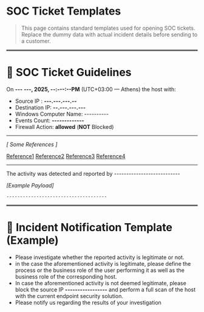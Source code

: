 # SOC Ticket Templates

> This page contains standard templates used for opening SOC tickets.  
> Replace the dummy data with actual incident details before sending to a customer.

<hr style="border-top: 3px double #bbb;">

# 📝 SOC Ticket Guidelines 

On **--- ---, 2025, --:---:--PM** (UTC+03:00 — Athens) the host with:

* Source IP : **---.---.---.--** 
* Destination IP: **--.---.---.---**
* Windows Computer Name: ----------
* Events Count: **-------------**
* Firewall Action: **allowed** (**NOT** Blocked)

---

*[ Some References ]*

[Reference1](https://example.com)
[Reference2](https://example.com)
[Reference3](https://example.com)
[Reference4](https://example.com)

---

The activity was detected and reported by  ---------------------------

*[Example Payload]*

```
-------------------------------------
```




<hr style="border-top: 3px double #bbb;">

# 📝 Incident Notification Template (Example)

- Please investigate whether the reported activity is legitimate or not.
- in the case the aforementioned activity is legitimate, please define the process or the business role of the user performing it as well as the business role of the corresponding host.
- In case the aforementioned activity is not deemed legitimate, please block the source IP **-----------------**  and perform a full scan of the host with the current endpoint security solution.
- Please notify us regarding the results of your investigation

